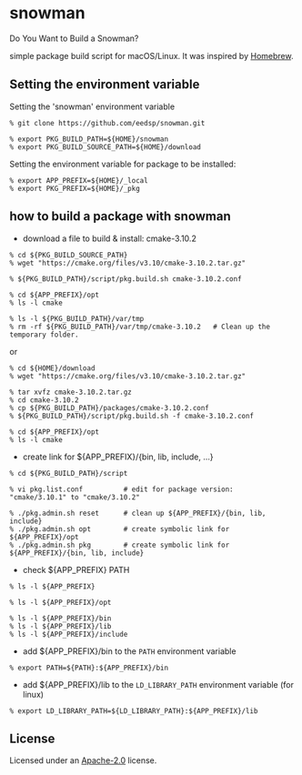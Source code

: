 # snowman
Do You Want to Build a Snowman?

simple package build script for macOS/Linux.
It was inspired by [Homebrew](https://homebrew.sh).

## Setting the environment variable

Setting the 'snowman' environment variable

```shell
% git clone https://github.com/eedsp/snowman.git

% export PKG_BUILD_PATH=${HOME}/snowman
% export PKG_BUILD_SOURCE_PATH=${HOME}/download
```

Setting the environment variable for package to be installed:

```shell
% export APP_PREFIX=${HOME}/_local
% export PKG_PREFIX=${HOME}/_pkg
```

## how to build a package with snowman

- download a file to build & install: cmake-3.10.2

```shell
% cd ${PKG_BUILD_SOURCE_PATH}
% wget "https://cmake.org/files/v3.10/cmake-3.10.2.tar.gz"

% ${PKG_BUILD_PATH}/script/pkg.build.sh cmake-3.10.2.conf

% cd ${APP_PREFIX}/opt
% ls -l cmake

% ls -l ${PKG_BUILD_PATH}/var/tmp
% rm -rf ${PKG_BUILD_PATH}/var/tmp/cmake-3.10.2   # Clean up the temporary folder.

```

or

```shell
% cd ${HOME}/download
% wget "https://cmake.org/files/v3.10/cmake-3.10.2.tar.gz"

% tar xvfz cmake-3.10.2.tar.gz
% cd cmake-3.10.2
% cp ${PKG_BUILD_PATH}/packages/cmake-3.10.2.conf
% ${PKG_BUILD_PATH}/script/pkg.build.sh -f cmake-3.10.2.conf

% cd ${APP_PREFIX}/opt
% ls -l cmake
```

- create link for ${APP_PREFIX}/{bin, lib, include, ...}

```shell
% cd ${PKG_BUILD_PATH}/script

% vi pkg.list.conf          # edit for package version:  "cmake/3.10.1" to "cmake/3.10.2"

% ./pkg.admin.sh reset      # clean up ${APP_PREFIX}/{bin, lib, include}
% ./pkg.admin.sh opt        # create symbolic link for ${APP_PREFIX}/opt
% ./pkg.admin.sh pkg        # create symbolic link for ${APP_PREFIX}/{bin, lib, include}
```

- check ${APP_PREFIX} PATH

```shell
% ls -l ${APP_PREFIX}

% ls -l ${APP_PREFIX}/opt

% ls -l ${APP_PREFIX}/bin
% ls -l ${APP_PREFIX}/lib
% ls -l ${APP_PREFIX}/include
```
- add ${APP_PREFIX}/bin to the `PATH` environment variable

```shell
% export PATH=${PATH}:${APP_PREFIX}/bin
```

- add ${APP_PREFIX}/lib to the `LD_LIBRARY_PATH` environment variable (for linux)
```shell
% export LD_LIBRARY_PATH=${LD_LIBRARY_PATH}:${APP_PREFIX}/lib
```

## License
Licensed under an [Apache-2.0](https://github.com/dmlc/mxnet/blob/master/LICENSE) license.
